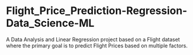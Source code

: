 # Flight_Price_Prediction-Regression-Data_Science-ML

A Data Analysis and Linear Regression project based on a Flight dataset where the primary goal is to predict Flight Prices based on multiple factors.
